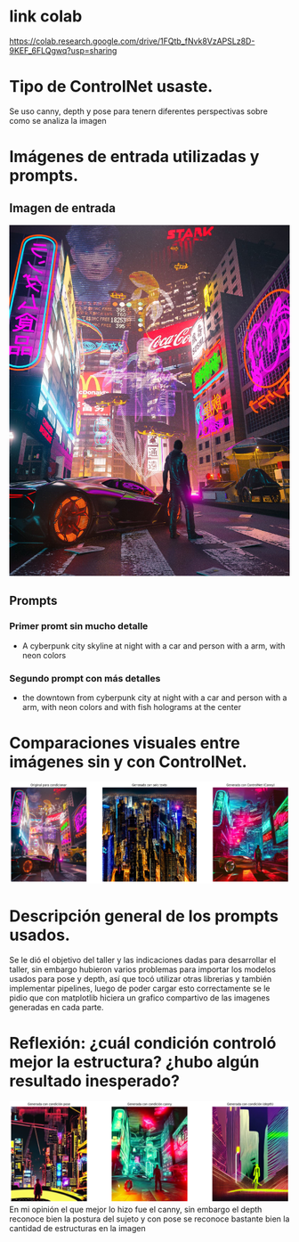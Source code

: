 # link colab
https://colab.research.google.com/drive/1FQtb_fNvk8VzAPSLz8D-9KEF_6FLQgwq?usp=sharing
# Tipo de ControlNet usaste.
Se uso canny, depth y pose para tenern diferentes perspectivas sobre como se analiza la imagen
# Imágenes de entrada utilizadas y prompts.
## Imagen de entrada
![imagen generada de stable difussion y controlnet](./imagenes_entrada/ciudadCyberpunkBase.jpeg)
## Prompts
### Primer promt sin mucho detalle
- A cyberpunk city skyline at night with a car and person with a arm, with neon colors
### Segundo prompt con más detalles
- the downtown from cyberpunk city at night with a car and person with a arm, with neon colors and with fish holograms at the center
# Comparaciones visuales entre imágenes sin y con ControlNet.
![imagen generada de stable difussion y controlnet](./resultados/compartivaControlnet.png)
# Descripción general de los prompts usados.
Se le dió el objetivo del taller y las indicaciones dadas para desarrollar el taller, sin embargo hubieron varios problemas para importar los modelos usados para pose y depth, así que tocó utilizar otras librerias y también implementar pipelines, luego de poder cargar esto correctamente se le pidio que con matplotlib hiciera un grafico compartivo de las imagenes generadas en cada parte.

# Reflexión: ¿cuál condición controló mejor la estructura? ¿hubo algún resultado inesperado?
![imagen generada de stable difussion y controlnet](./resultados/comparativaCondicion.png)
En mi opinión el que mejor lo hizo fue el canny, sin embargo el depth reconoce bien la postura del sujeto y con pose se reconoce bastante bien la cantidad de estructuras en la imagen
